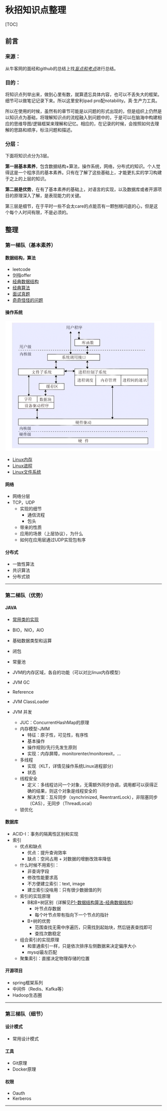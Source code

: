 # 秋招知识点整理
[TOC]
## 前言

### 来源：

从牛客网的面经和github的总结上找<u>*盲点和考点*</u>进行总结。

### 目的：

将知识点列举出来，做到心里有数，就算遗忘具体内容，也可以不丢失大的框架。细节可以做笔记记录下来。所以这里安利ipad pro配notability。真·生产力工具。

所以在使用的时候，虽然有的章节可能是以问题的形式出现的，但是组织上仍然是以知识点为基础，将理解知识点的流程融入到问题中的，于是可以在脑海中构建相应的思维导图/逻辑框架来理解和记忆。相应的，在记录的时候，会按照如何去理解的思路和顺序，标注问题和描述。

### 分层：

下面将知识点分为3层。

**第一层基本素养**，包含数据结构+算法，操作系统，网络，分布式的知识。个人觉得这是一个程序员的基本素养。只有在了解了这些基础上，才能更扎实的学习构建于之上的上层的知识。

**第二层是优势**，在有了基本素养的基础上，对语言的实现，以及数据库或者开源项目的原理深入了解，是表现能力的关键。

第三层是细节，在于平时一些不会太care的点能否有一颗刨根问底的心，但是这个每个人时间有限，不是必须的。



## 整理

### 第一梯队（基本素养）

#### 数据结构，算法

- leetcode 
- 剑指offer
- [经典数据结构](notes/algorithm/经典数据结构.md)
- [经典算法](notes/algorithm/classic-algo.md)
- [面试真题](notes/algorithm/面试经典.md)
- [奇奇怪怪的问题](notes/algorithm/奇奇怪怪的问题.md)

#### 操作系统

![0_1291965816Su3B](images/os-overview.gif)

- [Linux内存](notes/os/Linux内存.md)
- [Linux进程](notes/os/Linux进程.md)
- [Linux文件系统](notes/os/Linux文件系统.md)

#### 网络

- 网络分层
- TCP，UDP
  - 实现的细节
    - 通信流程
    - 包头
  - 带来的性质
  - 应用的场景（上层协议），为什么
  - 如何在应用层通过UDP实现包有序

#### 分布式

- 一致性算法
- 共识算法
- 分布式锁

---

### 第二梯队（优势）

#### JAVA

- [常用类的实现](notes/java/常用类的实现.md)
- BIO，NIO，AIO
- 基础数据类型和运算
- 闭包
- 常量池
- JVM的内存区域，各自的功能（可以对比linux内存模型）

- JVM GC
- Reference
- JVM ClassLoader
- JVM 并发

  - JUC：ConcurrentHashMap的原理
  - 内存模型-JMM
    - 特征：原子性，可见性，有序性
    - 基本操作
    - 操作规则/先行先发生原则
    - 实现：内存屏障，monitorenter/monitorexit，...
  - 多线程
    - 实现（KLT，详情见操作系统Linux进程部分）
    - 状态
  - 线程安全
    - 定义：多线程访问一个对象，无需额外同步协调，调用都可以获得正确的结果，则这个对象是线程安全的
    - 解决方案：互斥同步（synchrinized, ReentrantLock），非阻塞同步（CAS），无同步（ThreadLocal）
  - 锁优化

#### 数据库
- ACID-I：事务的隔离性区别和实现
- 索引
  - 优点和缺点
    - 优点：提升查询效率
    - 缺点：空间占用 + 对数据的增删改效率降低
  - 什么时候不用索引：
    - 非查询字段
    - 修改性能要求高
    - 不方便建立索引：text, image
    - 建立索引没啥用：只有很少数据值的列
  - 索引的实现原理
    - B和B+树区别（详解见[P1-数据结构算法-经典数据结构](notes/algorithm/经典数据结构.md)）
      - 叶节点存数据
      - 每个叶节点带有指向下一个节点的指针
    - B+树的优势
      - 范围查找无需中序遍历，只需找到起始块，然后链表查找即可
      - 查找次数稳定
  - 组合索引的实现原理
    - 和普通索引一样，只是依次排序左侧数据来决定偏序大小
    - mysql最左匹配
  - 聚集索引：直接决定物理存储的位置

#### 开源项目

- spring框架系列
- 中间件（Redis、Kafka等）
- Hadoop生态圈

---

### 第三梯队（细节）

#### 设计模式

- 常用设计模式

#### 工具

- Git原理
- Docker原理 

#### 权限

- Oauth
- Kerberos



---

